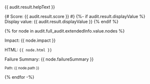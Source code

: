 {{ audit.result.helpText }}

{# Score: {{ audit.result.score }} #}
{%- if audit.result.displayValue %}
Display value: {{ audit.result.displayValue }}
{% endif %}

{% for node in audit.full_audit.extendedInfo.value.nodes %}

Impact: {{ node.impact }}

HTML: `{{ node.html }}`

Failure Summary: {{ node.failureSummary }}

<sup>Path: {{ node.path }}</sup>

{% endfor -%}
